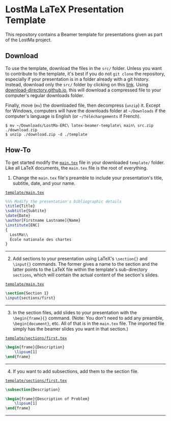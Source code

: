 # LostMa LaTeX Presentation Template

This repository contains a Beamer template for presentations given as part of the LostMa project.

## Download
To use the template, download the files in the `src/` folder. Unless you want to contribute to the template, it's best if you do not `git clone` the repository, especially if your presentation is in a folder already with a git history. Instead, download only the `src/` folder by clicking on this [link](https://download-directory.github.io/?url=https%3A%2F%2Fgithub.com%2FLostMa-ERC%2Flatex-beamer-template%2Ftree%2Fmain%2Fsrc). Using [download-directory.github.io](https://download-directory.github.io), this will download a compressed file to your computer's regular downloads folder.

Finally, move (`mv`) the downloaded file, then decompress (`unzip`) it. Except for Windows, computers will have the downloads folder at `~/Downloads` if the computer's language is English (or `~/Téléchargements` if French).

```shell
$ mv ~/Downloads/LostMa-ERC\ latex-beamer-template\ main\ src.zip ./download.zip
$ unzip ./download.zip -d ./template
```


## How-To
To get started modify the [`main.tex`](src/main.text) file in your downloaded `template/` folder. Like all LaTeX documents, the `main.tex` file is the root of everything.

1. Change the `main.tex` file's preamble to include your presentation's title, subtitle, date, and your name.

[`template/main.tex`](src/main.tex)

```latex
%%% Modify the presentation's bibliographic details
\title{Title}
\subtitle{Subtite}
\date{Date}
\author[Firstname Lastname]{Name}
\institute[ENC]
{
  LostMa\\
  École nationale des chartes
}
```

---

2. Add sections to your presentation using LaTeX's `\section{}` and `\input{}` commands. The former gives a name to the section and the latter points to the LaTeX file within the template's sub-directory `sections`, which will contain the actual content of the section's slides.

[`template/main.tex`](src/main.tex)
```latex
\section{Section 1}
\input{sections/first}
```

---

3. In the section files, add slides to your presentation with the `\begin{frame}{}` command. (Note: You don't need to add any preamble, `\begin{document}`, etc. All of that is in the `main.tex` file. The imported file simply has the beamer slides you want in that section.)

[`template/sections/first.tex`](src/sections/first.tex)
```latex
\begin{frame}{Description}
    \lipsum[1]
\end{frame}
```

---

4. If you want to add subsections, add them to the section file.

[`template/sections/first.tex`](src/sections/first.tex)
```latex
\subsection{Description}

\begin{frame}{Description of Problem}
    \lipsum[1]
\end{frame}
```
---
